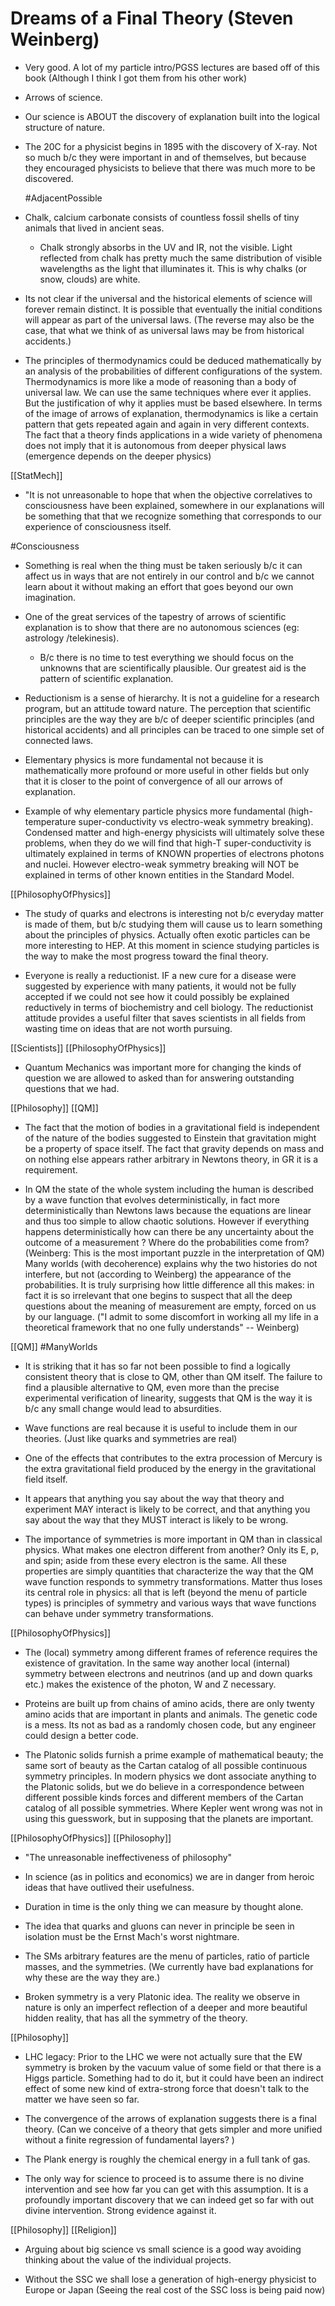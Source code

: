 # Dreams of a Final Theory (Steven Weinberg)

- Very good. A lot of my particle intro/PGSS lectures are based off of this book (Although I think I got them from his other work)

- Arrows of science.

- Our science is ABOUT the discovery of explanation built into the logical structure of nature.

- The 20C for a physicist begins in 1895 with the discovery of X-ray. Not so much b/c they were important in and of themselves, but because they encouraged physicists to believe that there was much more to be discovered.

  #AdjacentPossible

- Chalk, calcium carbonate consists of countless fossil shells of tiny animals that lived in ancient seas.
    - Chalk strongly absorbs in the UV and IR, not the visible. Light reflected from chalk has pretty much the same distribution of visible wavelengths as the light that illuminates it. This is why chalks (or snow, clouds) are white.

- Its not clear if the universal and the historical elements of science will forever remain distinct. It is possible that eventually the initial conditions will appear as part of the universal laws.
  (The reverse may also be the case, that what we think of as universal laws may be from historical accidents.)

- The principles of thermodynamics could be deduced mathematically by an analysis of the probabilities of different configurations of the system.
  Thermodynamics is more like a mode of reasoning than a body of universal law. We can use the same techniques where ever it applies. But the justification of why it applies must be based elsewhere.
  In terms of the image of arrows of explanation, thermodynamics is like a certain pattern that gets repeated again and again in very different contexts.
  The fact that a theory finds applications in a wide variety of phenomena does not imply that it is autonomous from deeper physical laws (emergence depends on the deeper physics)

[[StatMech]]

- "It is not unreasonable to hope that when the objective correlatives to consciousness have been explained, somewhere in our explanations will be something that that we recognize something that corresponds to our experience of consciousness itself. 

#Consciousness

- Something is real when the thing must be taken seriously b/c it can affect us in ways that are not entirely in our control and b/c we cannot learn about it without making an effort that goes beyond our own imagination.

- One of the great services of the tapestry of arrows of scientific explanation is to show that there are no autonomous sciences (eg: astrology /telekinesis).
  - B/c there is no time to test everything we should focus on the unknowns that are scientifically plausible. Our greatest aid is the pattern of scientific explanation.

- Reductionism is a sense of hierarchy. It is not a guideline for a research program, but an attitude toward nature. The perception that scientific principles are the way they are b/c of deeper scientific principles (and historical accidents) and all principles can be traced to one simple set of connected laws.

- Elementary physics is more fundamental not because it is mathematically more profound or more useful in other fields but only that it is closer to the point of convergence of all our arrows of explanation.

- Example of why elementary particle physics more fundamental (high-temperature super-conductivity vs electro-weak symmetry breaking). Condensed matter and high-energy physicists will ultimately solve these problems, when they do we will find that high-T super-conductivity is ultimately explained in terms of KNOWN properties of electrons photons and nuclei. However electro-weak symmetry breaking will NOT be explained in terms of other known entities in the Standard Model.

[[PhilosophyOfPhysics]]

- The study of quarks and electrons is interesting not b/c everyday matter is made of them, but b/c studying them will cause us to learn something about the principles of physics. Actually often exotic particles can be more interesting to HEP. At this moment in science studying particles is the way to make the most progress toward the final theory.

- Everyone is really a reductionist.  IF a new cure for a disease were suggested by experience with many patients, it would not be fully accepted if we could not see how it could possibly be explained reductively in terms of biochemistry and cell biology.  The reductionist attitude provides a useful filter that saves scientists in all fields from wasting time on ideas that are not worth pursuing.

[[Scientists]] [[PhilosophyOfPhysics]]

- Quantum Mechanics was important more for changing the kinds of question we are allowed to asked than for answering outstanding questions that we had.

[[Philosophy]] [[QM]]

- The fact that the motion of bodies in a gravitational field is independent of the nature of the bodies suggested to Einstein that gravitation might be a property of space itself.
  The fact that gravity depends on mass and on nothing else appears rather arbitrary in Newtons theory, in GR it is a requirement.

- In QM the state of the whole system including the human is described by a wave function that evolves deterministically, in fact more deterministically than Newtons laws because the equations are linear and thus too simple to allow chaotic solutions.
  However if everything happens deterministically how can there be any uncertainty about the outcome of a measurement ? Where do the probabilities come from? (Weinberg: This is the most important puzzle in the interpretation of QM)
  Many worlds (with decoherence) explains why the two histories do not interfere, but not (according to Weinberg) the appearance of the probabilities.
  It is truly surprising how little difference all this makes: in fact it is so irrelevant that one begins to suspect that all the deep questions about the meaning of measurement are empty, forced on us by our language. ("I admit to some discomfort in working all my life in a theoretical framework that no one fully understands" -- Weinberg)

[[QM]] #ManyWorlds


- It is striking that it has so far not been possible to find a logically consistent theory that is close to QM, other than QM itself.
   The failure to find a plausible alternative to QM, even more than the precise experimental verification of linearity, suggests that QM is the way it is b/c any small change would lead to absurdities. 

- Wave functions are real because it is useful to include them in our theories. (Just like quarks and symmetries are real)

- One of the effects that contributes to the extra procession of Mercury is the extra gravitational field produced by the energy in the gravitational field itself.

- It appears that anything you say about the way that theory and experiment MAY interact is likely to be correct, and that anything you say about the way that they MUST interact is likely to be wrong.

- The importance of symmetries is more important in QM than in classical physics. What makes one electron different from another? Only its E, p, and spin; aside from these every electron is the same.
  All these properties are simply quantities that characterize the way that the QM wave function responds to symmetry transformations. Matter thus loses its central role in physics: all that is left (beyond the menu of particle types) is principles of symmetry and various ways that wave functions can behave under symmetry transformations.

[[PhilosophyOfPhysics]]

- The (local) symmetry among different frames of reference requires the existence of gravitation.
  In the same way another local (internal) symmetry between electrons and neutrinos (and up and down quarks etc.) makes the existence of the photon, W and Z necessary.

- Proteins are built up from chains of amino acids, there are only twenty amino acids that are important in plants and animals.  The genetic code is a mess. Its not as bad as a randomly chosen code, but any engineer could design a better code.

- The Platonic solids furnish a prime example of mathematical beauty; the same sort of beauty as the Cartan catalog of all possible continuous symmetry principles.
  In modern physics we dont associate anything to the Platonic solids, but we do believe in a correspondence between different possible kinds forces and different members of the Cartan catalog of all possible symmetries. Where Kepler went wrong was not in using this guesswork, but in supposing that the planets are important.

[[PhilosophyOfPhysics]] [[Philosophy]]

- "The unreasonable ineffectiveness of philosophy"

- In science (as in politics and economics) we are in danger from heroic ideas that have outlived their usefulness.

- Duration in time is the only thing we can measure by thought alone.

- The idea that quarks and gluons can never in principle be seen in isolation must be the Ernst Mach's worst nightmare.

- The SMs arbitrary features are the menu of particles, ratio of particle masses, and the symmetries. (We currently have bad explanations for why these are the way they are.)

- Broken symmetry is a very Platonic idea. The reality we observe in nature is only an imperfect reflection of a deeper and more beautiful hidden reality, that has all the symmetry of the theory.

[[Philosophy]]

- LHC legacy: Prior to the LHC we were not actually sure that the EW symmetry is broken by the vacuum value of some field or that there is a Higgs particle. Something had to do it, but it could have been an indirect effect of some new kind of extra-strong force that doesn't talk to the matter we have seen so far.

- The convergence of the arrows of explanation suggests there is a final theory. (Can we conceive of a theory that gets simpler and more unified without a finite regression of fundamental layers? )

- The Plank energy is roughly the chemical energy in a full tank of gas.

- The only way for science to proceed is to assume there is no divine intervention and see how far you can get with this assumption.
  It is a profoundly important discovery that we can indeed get so far with out divine intervention. Strong evidence against it.

[[Philosophy]] [[Religion]]

- Arguing about big science vs small science is a good way avoiding thinking about the value of the individual projects.

- Without the SSC we shall lose a generation of high-energy physicist to Europe or Japan (Seeing the real cost of the SSC loss is being paid now)
